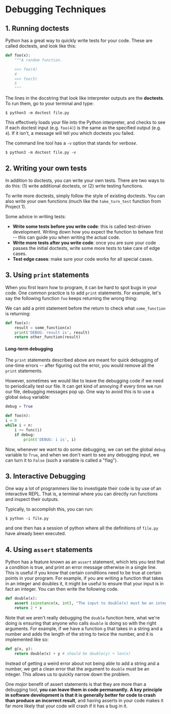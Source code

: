 # Debugging Techniques

## 1. Running doctests

Python has a great way to quickly write tests for your code. These are called doctests, and look like this:

```python
def foo(x):
    """A random function.

    >>> foo(4)
    4
    >>> foo(5)
    5
    """
```

The lines in the docstring that look like interpreter outputs are the **doctests**. To run them, go to your terminal and type:

```shell
$ python3 -m doctest file.py
```

This effectively loads your file into the Python interpreter, and checks to see if each doctest input (e.g. `foo(4)`) is the same as the specified output (e.g. `4`). If it isn't, a message will tell you which doctests you failed.

The command line tool has a `-v` option that stands for *verbose*.

```shell
$ python3 -m doctest file.py -v
```

## 2. Writing your own tests

In addition to doctests, you can write your own tests. There are two ways to do this: (1) write additional doctests, or (2) write testing functions.

To write more doctests, simply follow the style of existing doctests. You can also write your own functions (much like the `take_turn_test` function from Project 1).

Some advice in writing tests:

- **Write some tests before you write code**: this is called test-driven development. Writing down how you expect the function to behave first -- this can guide you when writing the actual code.
- **Write more tests after you write code**: once you are sure your code passes the initial doctests, write some more tests to take care of edge cases.
- **Test edge cases**: make sure your code works for all special cases.

## 3. Using `print` statements

When you first learn how to program, it can be hard to spot bugs in your code. One common practice is to add `print` statements. For example, let's say the following function `foo` keeps returning the wrong thing:

We can add a print statement before the return to check what `some_function` is returning:

```python
def foo(x):
    result = some_function(x)
    print('DEBUG: result is', result)
    return other_function(result)
```

#### Long-term debugging

The `print` statements described above are meant for quick debugging of one-time errors -- after figuring out the error, you would remove all the `print` statements.

However, sometimes we would like to leave the debugging code if we need to periodically test our file. It can get kind of annoying if every time we run our file, debugging messages pop up. One way to avoid this is to use a global `debug` variable:

```python
debug = True

def foo(n):
i = 0
while i < n:
    i += func(i)
    if debug:
        print('DEBUG: i is', i)
```

Now, whenever we want to do some debugging, we can set the global `debug` variable to `True`, and when we don't want to see any debugging input, we can turn it to `False` (such a variable is called a "flag").

## 3. Interactive Debugging

One way a lot of programmers like to investigate their code is by use of an interactive REPL. That is, a terminal where you can directly run functions and inspect their outputs.

Typically, to accomplish this, you can run:

```shell
$ python -i file.py
```

and one then has a session of python where all the definitions of `file.py` have already been executed.

## 4. Using `assert` statements

Python has a feature known as an `assert` statement, which lets you test that a condition is true, and print an error message otherwise in a single line. This is useful if you know that certain conditions need to be true at certain points in your program. For example, if you are writing a function that takes in an integer and doubles it, it might be useful to ensure that your input is in fact an integer. You can then write the following code.

```python
def double(x):
    assert isinstance(x, int), "The input to double(x) must be an integer"
    return 2 * x
```

Note that we aren't really debugging the `double` function here, what we're doing is ensuring that anyone who calls `double` is doing so with the right arguments. For example, if we have a function `g` that takes in a string and a number and adds the length of the string to twice the number, and it is implemented like so:

```python
def g(x, y):
    return double(x) + y # should be double(y) + len(x)
```

Instead of getting a weird error about not being able to add a string and a number, we get a clean error that the argument to `double` must be an integer. This allows us to quickly narrow down the problem.

One *major* benefit of assert statements is that they are more than a debugging tool, **you can leave them in code permanantly.** **A key principle in software development is that it is generally better for code to crash than produce an incorrect result**, and having asserts in your code makes it far more likely that your code will crash if it has a bug in it.

